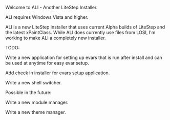 Welcome to ALI - Another LiteStep Installer.


ALI requires Windows Vista and higher.


ALI is a new LiteStep installer that uses current Alpha builds of LiteStep and the latest xPaintClass.
While ALI does currently use files from LOSI, I'm working to make ALI a completely new installer.

TODO:


Write a new application for setting up evars that is run after install and can be used at anytime for easy evar setup.

Add check in installer for evars setup application.

Write a new shell switcher.


Possible in the future:


Write a new module manager.

Write a new theme manager.